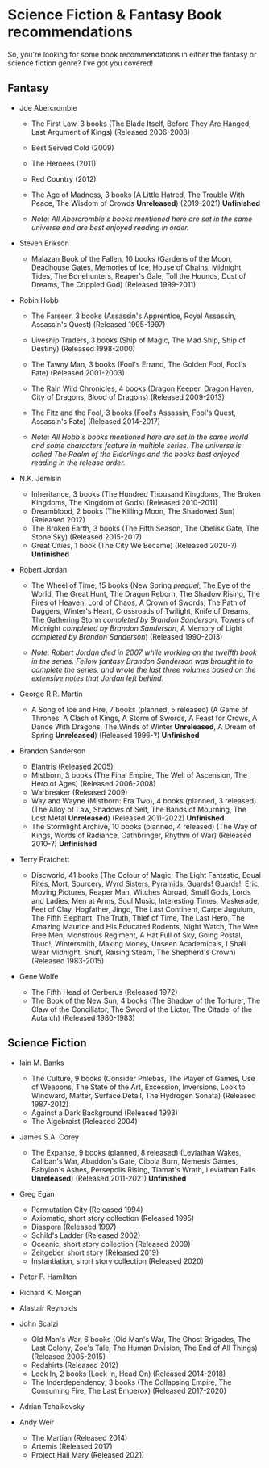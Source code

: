 # Science Fiction & Fantasy Book recommendations
So, you're looking for some book recommendations in either the fantasy or science fiction genre? I've got you covered!

## Fantasy
 - Joe Abercrombie
	- The First Law, 3 books (The Blade Itself, Before They Are Hanged, Last Argument of Kings) (Released 2006-2008)
	- Best Served Cold (2009)
	- The Heroees (2011)
	- Red Country (2012)
	- The Age of Madness, 3 books (A Little Hatred, The Trouble With Peace, The Wisdom of Crowds **Unreleased**) (2019-2021) **Unfinished**

	- _Note: All Abercrombie's books mentioned here are set in the same universe and are best enjoyed reading in order._


- Steven Erikson
	- Malazan Book of the Fallen, 10 books (Gardens of the Moon, Deadhouse Gates, Memories of Ice, House of Chains, Midnight Tides, The Bonehunters, Reaper's Gale, Toll the Hounds, Dust of Dreams, The Crippled God) (Released 1999-2011)

- Robin Hobb
	- The Farseer, 3 books (Assassin's Apprentice, Royal Assassin, Assassin's Quest) (Released 1995-1997)
	- Liveship Traders, 3 books (Ship of Magic, The Mad Ship, Ship of Destiny) (Released 1998-2000)
	- The Tawny Man, 3 books (Fool's Errand, The Golden Fool, Fool's Fate) (Released 2001-2003)
	- The Rain Wild Chronicles, 4 books (Dragon Keeper, Dragon Haven, City of Dragons, Blood of Dragons) (Released 2009-2013)
	- The Fitz and the Fool, 3 books (Fool's Assassin, Fool's Quest, Assassin's Fate) (Released 2014-2017)

	- _Note: All Hobb's books mentioned here are set in the same world and some characters feature in multiple series. The universe is called The Realm of the Elderlings and the books best enjoyed reading in the release order._

- N.K. Jemisin
	- Inheritance, 3 books (The Hundred Thousand Kingdoms, The Broken Kingdoms, The Kingdom of Gods) (Released 2010-2011)
	- Dreamblood, 2 books (The Killing Moon, The Shadowed Sun) (Released 2012)
	- The Broken Earth, 3 books (The Fifth Season, The Obelisk Gate, The Stone Sky) (Released 2015-2017)
	- Great Cities, 1 book (The City We Became) (Released 2020-?) **Unfinished**

- Robert Jordan
	- The Wheel of Time, 15 books (New Spring _prequel_, The Eye of the World, The Great Hunt, The Dragon Reborn, The Shadow Rising, The Fires of Heaven, Lord of Chaos, A Crown of Swords, The Path of Daggers, Winter's Heart, Crossroads of Twilight, Knife of Dreams, The Gathering Storm _completed by Brandon Sanderson_, Towers of Midnight _completed by Brandon Sanderson_, A Memory of Light _completed by Brandon Sanderson_) (Released 1990-2013)
	
	- _Note: Robert Jordan died in 2007 while working on the twelfth book in the series. Fellow fantasy Brandon Sanderson was brought in to complete the series, and wrote the last three volumes based on the extensive notes that Jordan left behind._

- George R.R. Martin
	- A Song of Ice and Fire, 7 books (planned, 5 released) (A Game of Thrones, A Clash of Kings, A Storm of Swords, A Feast for Crows, A Dance With Dragons, The Winds of Winter **Unreleased**, A Dream of Spring **Unreleased**) (Released 1996-?) **Unfinished**

- Brandon Sanderson
	- Elantris (Released 2005)
	- Mistborn, 3 books (The Final Empire, The Well of Ascension, The Hero of Ages) (Released 2006-2008)
	- Warbreaker (Released 2009)
	- Way and Wayne (Mistborn: Era Two), 4 books (planned, 3 released) (The Alloy of Law, Shadows of Self, The Bands of Mourning, The Lost Metal **Unreleased**) (Released 2011-2022) **Unfinished**
	- The Stormlight Archive, 10 books (planned, 4 released) (The Way of Kings, Words of Radiance, Oathbringer, Rhythm of War) (Released 2010-?) **Unfinished**

- Terry Pratchett
	- Discworld, 41 books (The Colour of Magic, The Light Fantastic, Equal Rites, Mort, Sourcery, Wyrd Sisters, Pyramids, Guards! Guards!, Eric, Moving Pictures, Reaper Man, Witches Abroad, Small Gods, Lords and Ladies, Men at Arms, Soul Music, Interesting Times, Maskerade, Feet of Clay, Hogfather, Jingo, The Last Continent, Carpe Jugulum, The Fifth Elephant, The Truth, Thief of Time, The Last Hero, The Amazing Maurice and His Educated Rodents, Night Watch, The Wee Free Men, Monstrous Regiment, A Hat Full of Sky, Going Postal, Thud!, Wintersmith, Making Money, Unseen Academicals, I Shall Wear Midnight, Snuff, Raising Steam, The Shepherd's Crown) (Released 1983-2015)

- Gene Wolfe
	- The Fifth Head of Cerberus (Released 1972)
	- The Book of the New Sun, 4 books (The Shadow of the Torturer, The Claw of the Conciliator, The Sword of the Lictor, The Citadel of the Autarch) (Released 1980-1983)



## Science Fiction
- Iain M. Banks
	- The Culture, 9 books (Consider Phlebas, The Player of Games, Use of Weapons, The State of the Art, Excession, Inversions, Look to Windward, Matter, Surface Detail, The Hydrogen Sonata) (Released 1987-2012)
	- Against a Dark Background (Released 1993)
	- The Algebraist (Released 2004)
	
-	James S.A. Corey
	-	The Expanse, 9 books (planned, 8 released) (Leviathan Wakes, Caliban's War, Abaddon's Gate, Cibola Burn, Nemesis Games, Babylon's Ashes, Persepolis Rising, Tiamat's Wrath, Leviathan Falls **Unreleased**) (Released 2011-2021) **Unfinished**


- Greg Egan
	- Permutation City (Released 1994)
	- Axiomatic, short story collection (Released 1995)
	- Diaspora (Released 1997)
	- Schild's Ladder (Released 2002)
	- Oceanic, short story collection (Released 2009)
	- Zeitgeber, short story (Released 2019)
	- Instantiation, short story collection (Released 2020)


- Peter F. Hamilton

- Richard K. Morgan

- Alastair Reynolds
	
- John Scalzi
	- Old Man's War, 6 books (Old Man's War, The Ghost Brigades, The Last Colony, Zoe's Tale, The Human Division, The End of All Things) (Released 2005-2015)
	- Redshirts (Released 2012)
	- Lock In, 2 books (Lock In, Head On) (Released 2014-2018)
	- The Inderdependency, 3 books (The Collapsing Empire, The Consuming Fire, The Last Emperox) (Released 2017-2020)

- Adrian Tchaikovsky

- Andy Weir
	- The Martian (Released 2014)
	- Artemis (Released 2017)
	- Project Hail Mary (Released 2021)
